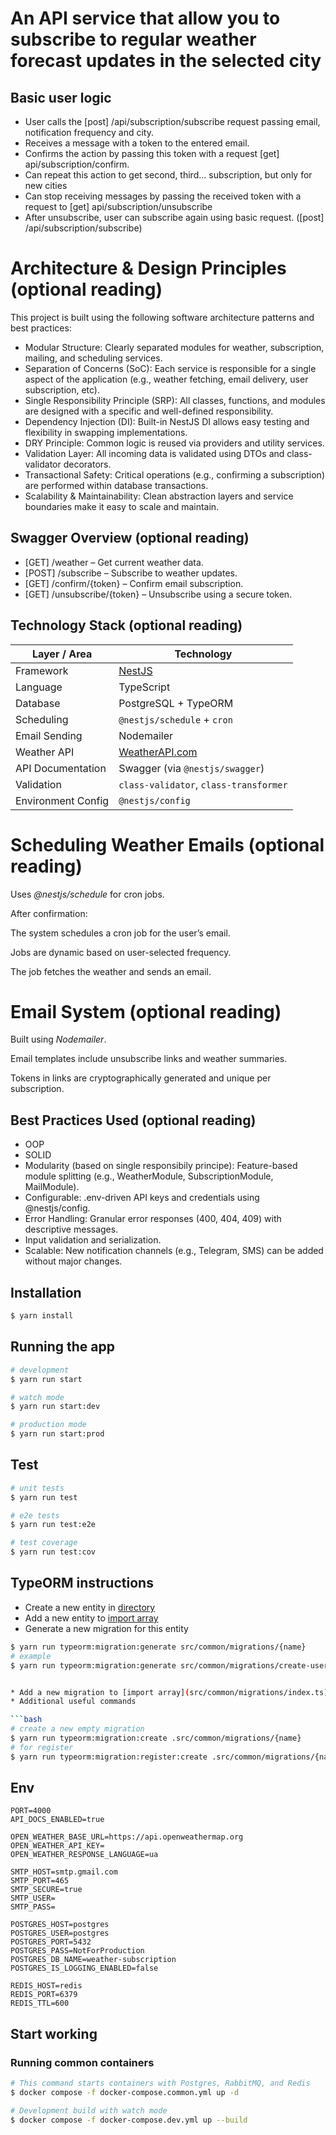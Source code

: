 # An API service that allow you to subscribe to regular weather forecast updates in the selected city

## Basic user logic
- User calls the [post] /api/subscription/subscribe request passing email, notification frequency and city.
- Receives a message with a token to the entered email.
- Confirms the action by passing this token with a request [get] api/subscription/confirm.
- Can repeat this action to get second, third... subscription, but only for new cities
- Can stop receiving messages by passing the received token with a request to [get] api/subscription/unsubscribe
- After unsubscribe, user can subscribe again using basic request. ([post] /api/subscription/subscribe)


# Architecture & Design Principles (optional reading)
This project is built using the following software architecture patterns and best practices:

- Modular Structure: Clearly separated modules for weather, subscription, mailing, and scheduling services.
- Separation of Concerns (SoC): Each service is responsible for a single aspect of the application (e.g., weather fetching, email delivery, user subscription, etc).
- Single Responsibility Principle (SRP): All classes, functions, and modules are designed with a specific and well-defined responsibility.
- Dependency Injection (DI): Built-in NestJS DI allows easy testing and flexibility in swapping implementations.
- DRY Principle: Common logic is reused via providers and utility services.
- Validation Layer: All incoming data is validated using DTOs and class-validator decorators.
- Transactional Safety: Critical operations (e.g., confirming a subscription) are performed within database transactions.
- Scalability & Maintainability: Clean abstraction layers and service boundaries make it easy to scale and maintain.

## Swagger Overview (optional reading)

- [GET] /weather – Get current weather data.
- [POST] /subscribe – Subscribe to weather updates.
- [GET] /confirm/{token} – Confirm email subscription.
- [GET] /unsubscribe/{token} – Unsubscribe using a secure token.

## Technology Stack (optional reading)
| Layer / Area       | Technology                                    |
| ------------------ | --------------------------------------------- |
| Framework          | [NestJS](https://nestjs.com/)                 |
| Language           | TypeScript                                    |
| Database           | PostgreSQL + TypeORM                          |
| Scheduling         | `@nestjs/schedule` + `cron`                   |
| Email Sending      | Nodemailer                                    |
| Weather API         | [WeatherAPI.com](https://openweathermap.org/) |
| API Documentation  | Swagger (via `@nestjs/swagger`)               |
| Validation         | `class-validator`, `class-transformer`        |
| Environment Config | `@nestjs/config`                              |

# Scheduling Weather Emails (optional reading)
Uses *@nestjs/schedule* for cron jobs.

After confirmation:

The system schedules a cron job for the user’s email.

Jobs are dynamic based on user-selected frequency.

The job fetches the weather and sends an email.

# Email System (optional reading)
Built using *Nodemailer*.

Email templates include unsubscribe links and weather summaries.

Tokens in links are cryptographically generated and unique per subscription.

## Best Practices Used (optional reading)
- OOP
- SOLID
- Modularity (based on single responsibily principe): Feature-based module splitting (e.g., WeatherModule, SubscriptionModule, MailModule).
- Configurable: .env-driven API keys and credentials using @nestjs/config.
- Error Handling: Granular error responses (400, 404, 409) with descriptive messages.
- Input validation and serialization.
- Scalable: New notification channels (e.g., Telegram, SMS) can be added without major changes.

## Installation

```bash
$ yarn install
```

## Running the app

```bash
# development
$ yarn run start

# watch mode
$ yarn run start:dev

# production mode
$ yarn run start:prod
```

## Test

```bash
# unit tests
$ yarn run test

# e2e tests
$ yarn run test:e2e

# test coverage
$ yarn run test:cov
```

## TypeORM instructions
* Create a new entity in [directory](src/common/entities)
* Add a new entity to [import array](src/common/entities/index.ts)
* Generate a new migration for this entity

```bash
$ yarn run typeorm:migration:generate src/common/migrations/{name}
# example
$ yarn run typeorm:migration:generate src/common/migrations/create-users


* Add a new migration to [import array](src/common/migrations/index.ts)
* Additional useful commands

```bash
# create a new empty migration
$ yarn run typeorm:migration:create .src/common/migrations/{name}
# for register
$ yarn run typeorm:migration:register:create .src/common/migrations/{name}
```
## Env
```
PORT=4000
API_DOCS_ENABLED=true

OPEN_WEATHER_BASE_URL=https://api.openweathermap.org
OPEN_WEATHER_API_KEY=
OPEN_WEATHER_RESPONSE_LANGUAGE=ua

SMTP_HOST=smtp.gmail.com
SMTP_PORT=465
SMTP_SECURE=true
SMTP_USER=
SMTP_PASS=

POSTGRES_HOST=postgres
POSTGRES_USER=postgres
POSTGRES_PORT=5432
POSTGRES_PASS=NotForProduction
POSTGRES_DB_NAME=weather-subscription
POSTGRES_IS_LOGGING_ENABLED=false

REDIS_HOST=redis
REDIS_PORT=6379
REDIS_TTL=600
```

## Start working
### Running common containers
```bash
# This command starts containers with Postgres, RabbitMQ, and Redis
$ docker compose -f docker-compose.common.yml up -d

# Development build with watch mode
$ docker compose -f docker-compose.dev.yml up --build

```
